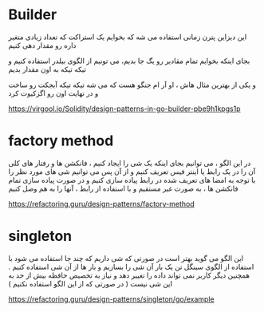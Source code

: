 # Builder

این دیزاین پترن زمانی استفاده می شه که بخوایم یک استراکت که تعداد زیادی متغیر داره رو مقدار دهی کنیم

بجای اینکه بخوایم تمام مقادیر رو یگ جا بدیم، می تونیم از الگوی بیلدر استفاده کنیم و تیکه تیکه به اون مقدار بدیم

و یکی از بهترین مثال هاش ، او آر ام جنگو هست که می شه تیکه تیکه آبجکت رو ساخت و در نهایت اون رو اگزکیوت کرد

https://virgool.io/Solidity/design-patterns-in-go-builder-pbe9h1kpgs1p

# factory method

در این الگو ، می توانیم بجای اینکه یک شی را ایجاد کنیم ، فانکشن ها و رفتار های کلی آن را در یک رابط یا اینتر فیس تعریف کنیم و از آن پس می توانیم شی های مورد نظر را با توجه به امضا های تعریف شده در رابط پیاده سازی کنیم و در صورت پیاده سازی تمام فانکشن ها ، به صورت غیر مستقیم و با استفاده از رابط ، آنها را به هم وصل کنیم

https://refactoring.guru/design-patterns/factory-method


# singleton

این الگو می گوید بهتر است در صورتی که شی داریم که چند جا استفاده می شود با استفاده از الگوی سینگل تن یک بار آن شی را بسازیم و بار ها از آن شی استفاده کنیم .
همچنین دیگر کاربر نمی تواند داده را تغییر دهد و نیاز به تخصیص حافظه بیش از حد به این شی نیست ( در صورتی که از این الگو استفاده نکنیم )


https://refactoring.guru/design-patterns/singleton/go/example

